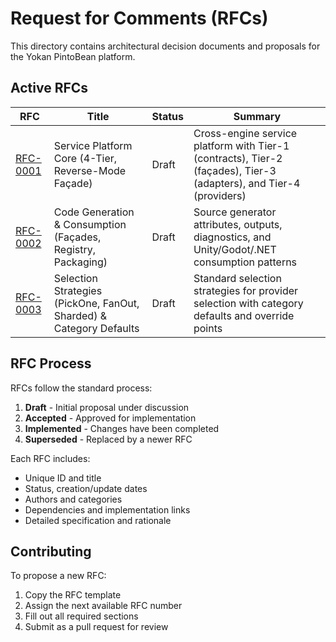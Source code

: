 # Request for Comments (RFCs)

This directory contains architectural decision documents and proposals for the Yokan PintoBean platform.

## Active RFCs

| RFC | Title | Status | Summary |
|-----|-------|--------|---------|
| [RFC-0001](rfc-0001-service-platform-core.md) | Service Platform Core (4-Tier, Reverse-Mode Façade) | Draft | Cross-engine service platform with Tier-1 (contracts), Tier-2 (façades), Tier-3 (adapters), and Tier-4 (providers) |
| [RFC-0002](rfc-0002-codegen-and-consumption.md) | Code Generation & Consumption (Façades, Registry, Packaging) | Draft | Source generator attributes, outputs, diagnostics, and Unity/Godot/.NET consumption patterns |
| [RFC-0003](rfc-0003-selection-strategies.md) | Selection Strategies (PickOne, FanOut, Sharded) & Category Defaults | Draft | Standard selection strategies for provider selection with category defaults and override points |

## RFC Process

RFCs follow the standard process:
1. **Draft** - Initial proposal under discussion
2. **Accepted** - Approved for implementation
3. **Implemented** - Changes have been completed
4. **Superseded** - Replaced by a newer RFC

Each RFC includes:
- Unique ID and title
- Status, creation/update dates
- Authors and categories
- Dependencies and implementation links
- Detailed specification and rationale

## Contributing

To propose a new RFC:
1. Copy the RFC template
2. Assign the next available RFC number
3. Fill out all required sections
4. Submit as a pull request for review